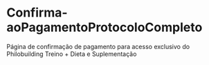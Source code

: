 # Confirma-aoPagamentoProtocoloCompleto
Página de confirmação de pagamento para acesso exclusivo do Philobuilding Treino + Dieta e Suplementação
